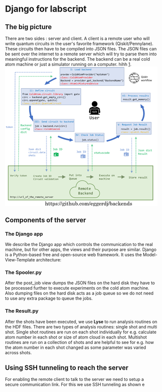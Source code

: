 # Django for labscript

## The big picture
There are two sides : server and client. A client is a remote user who will write quantum circuits in the user's favorite framework (Qiskit/Pennylane). These circuits then have to be compiled into JSON files. The JSON files can be sent over the internet to a remote server which will try to parse them into meaningful instructions for the backend. The backend can be a real cold atom machine or just a simulator running on a computer. hihh [1][eggerdj_github].
![](big_pic.png)

## Components of the server

### The Django app

We describe the Django app which controls the communication to the real machine, but for other apps, the views and their purpose are similar. Django is a Python-based free and open-source web framework. It uses the Model-View-Template architecture:


### The Spooler.py
After the post_job view dumps the JSON files on the hard disk they have to be processed further to execute experiments on the cold atom machine. Also dumping files on the hard disk acts as a job queue so we do not need to use any extra package to queue the jobs.


### The Result.py
After the shots have been executed, we use **Lyse** to run analysis routines on the HDF files. There are two types of analysis routines: single shot and multi shot. Single shot routines are run on each shot individually for e.g. calculate atom number in each shot or size of atom cloud in each shot. Multishot routines are run on a collection of shots and are helpful to see for e.g. how the atom number in each shot changed as some parameter was varied across shots.

## Using SSH tunneling to reach the server
For enabling the remote client to talk to the server we need to setup a secure communication link. For this we use SSH tunneling as shown e

[eggerdj_github]: https://github.com/eggerdj/backends/ "Qiskit_json"
